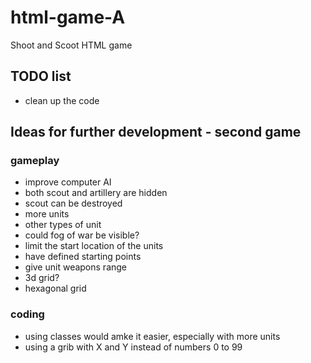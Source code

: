# html-game-A

Shoot and Scoot HTML game

## TODO list

- clean up the code

## Ideas for further development - second game

### gameplay

- improve computer AI
- both scout and artillery are hidden
- scout can be destroyed
- more units
- other types of unit
- could fog of war be visible?
- limit the start location of the units
- have defined starting points
- give unit weapons range
- 3d grid?
- hexagonal grid

### coding

- using classes would amke it easier, especially with more units
- using a grib with X and Y instead of numbers 0 to 99
